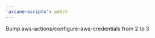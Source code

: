 ```yaml
---
'arcane-scripts': patch
---
```


<!-- markdownlint-disable MD041 -->

Bump aws-actions/configure-aws-credentials from 2 to 3
